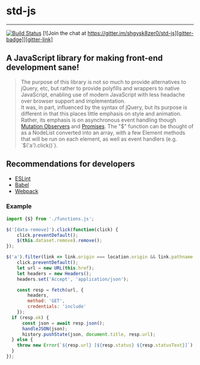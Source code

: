 [build-status]: https://travis-ci.org/shgysk8zer0/std-js.svg?branch=master
[travis-ci]: https://travis-ci.org/shgysk8zer0/std-js
[gitter-badge]: https://badges.gitter.im/shgysk8zer0/std-js.svg
[gitter-link]: https://gitter.im/shgysk8zer0/std-js?utm_source=badge&utm_medium=badge&utm_campaign=pr-badge&utm_content=badge
[promises]: https://developer.mozilla.org/en-US/docs/Mozilla/JavaScript_code_modules/Promise.jsm/Promise
[mutations]: https://developer.mozilla.org/en-US/docs/Web/API/MutationObserver
# std-js
- - -
[![Build Status][build-status]][travis-ci] [![Join the chat at https://gitter.im/shgysk8zer0/std-js][gitter-badge]][gitter-link]
## A JavaScript library for making front-end development sane!

> The purpose of this library is not so much to provide alternatives to jQuery, etc,
> but rather to provide polyfills and wrappers to native JavaScript, enabling use
> of modern JavaScript with less headache over browser support and implementation.  
> It was, in part, influenced by the syntax of jQuery, but its purpose is different
> in that this places little emphasis on style and animation. Rather, its
> emphasis is on asynchronous event handling though [Mutation Observers][mutations]
> and [Promises][promises].
> The "$" function can be thought of as a NodeList converted into an array, with
> a few Element methods that will be run on each element, as well as event handlers
> (e.g. `$('a').click()`).

## Recommendations for developers
- [ESLint](http://eslint.org/)
- [Babel](http://babeljs.io/)
- [Webpack](https://webpack.github.io/)

### Example
```js
import {$} from './functions.js';

$('[data-remove]').click(function(click) {
	click.preventDefault();
	$(this.dataset.remove).remove();
});

$('a').filter(link => link.origin === location.origin && link.pathname !== location.pathname).click(async function(click) => {
	click.preventDefault();
	let url = new URL(this.href);
	let headers = new Headers();
	headers.set('Accept', 'application/json');

	const resp = fetch(url, {
		headers,
		method: 'GET',
		credentials: 'include'
	});
  if (resp.ok) {
      const json = await resp.json();
      handleJSON(json);
      history.pushState(json, document.title, resp.url);
  } else {
    throw new Error(`${resp.url} [${resp.status} ${resp.statusText}]`);
  }
});
```
